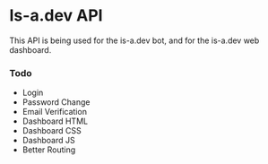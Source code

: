 # Is-a.dev API
This API is being used for the is-a.dev bot, and for the is-a.dev web dashboard.

### Todo
- Login
- Password Change
- Email Verification 
- Dashboard HTML
- Dashboard CSS
- Dashboard JS
- Better Routing